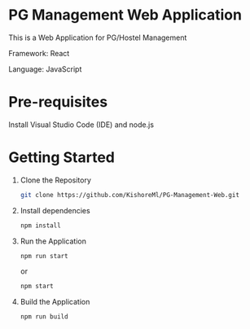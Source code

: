 # PG Management Web Application

This is a Web Application for PG/Hostel Management

Framework: React

Language: JavaScript

# Pre-requisites

Install Visual Studio Code (IDE) and node.js

# Getting Started 

1. Clone the Repository

     ```bash
    git clone https://github.com/KishoreMl/PG-Management-Web.git
     ```
2. Install dependencies 

    ```bash
    npm install
    ```

3. Run the Application

    ```bash
    npm run start
    ```
    or
    ```bash 
    npm start
    ```

4. Build the Application

    ```bash
    npm run build
    ```
